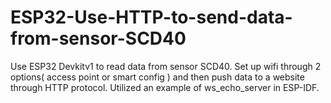 # ESP32-Use-HTTP-to-send-data-from-sensor-SCD40
Use ESP32 Devkitv1 to read data from sensor SCD40. Set up wifi through 2 options( access point or smart config ) and then push data to a website through HTTP protocol.
Utilized an example of ws_echo_server in ESP-IDF.
